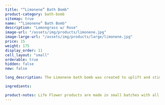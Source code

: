 ```yaml
---
title: "“Limonene” Bath Bomb"
product-category: bath-bomb
sitemap: true
name: "“Limonene” Bath Bomb"
description: "Lemongrass w/ Rose"
image-url: "/assets/img/products/limonene.jpg"
image-large-url: "/assets/img/products/large/limonene.jpg"
price: 15
weight: 175
display_order: 11
cell_layout: "small"
orderable: true
hidden: false
new: false

long_description: The Limonene bath bomb was created to uplift and stimulate the senses and soul. Named after the powerful terpene that is present in the cannabis plant, known for its strong, citrusy scent. Handcrafted with lemon, tea tree and lemongrass essential oils. Topped with rose petals and jasmine buds. Includes a citrine point. This bomb is perfect for heightening the vibration while relieving you of any stresses this journey of life may bring you.

ingredients:

product-notes: Life Flower products are made in small batches with all-natural and boutique ingredients. Most orders are processed within 3 days of being placed.
---
```

